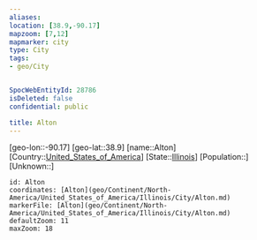 ```yaml
---
aliases: 
location: [38.9,-90.17]
mapzoom: [7,12] 
mapmarker: city 
type: City
tags:
- geo/City


SpocWebEntityId: 28786
isDeleted: false
confidential: public

title: Alton
---
```

[geo-lon::-90.17]
[geo-lat::38.9]
[name::Alton]
[Country::[United_States_of_America](geo/Continent/North-America/United_States_of_America.md)]
[State::[Illinois](geo/Continent/North-America/United_States_of_America/Illinois.md)]
[Population::]
[Unknown::]


```leaflet
id: Alton
coordinates: [Alton](geo/Continent/North-America/United_States_of_America/Illinois/City/Alton.md)
markerFile: [Alton](geo/Continent/North-America/United_States_of_America/Illinois/City/Alton.md)
defaultZoom: 11 
maxZoom: 18
```


